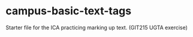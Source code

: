 # campus-basic-text-tags
Starter file for the ICA practicing marking up text. (GIT215 UGTA exercise)

